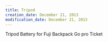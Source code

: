 ```yaml
---
title: Tripod
creation_date: December 21, 2013
modification_date: December 21, 2013
---
```



Tripod
Battery for Fuji
Backpack
Go pro
Ticket
